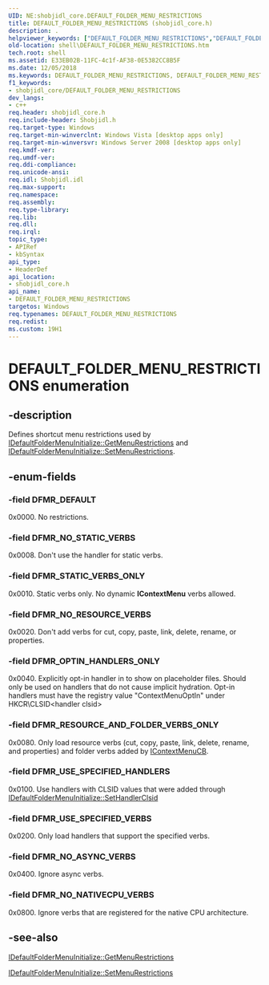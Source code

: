```yaml
---
UID: NE:shobjidl_core.DEFAULT_FOLDER_MENU_RESTRICTIONS
title: DEFAULT_FOLDER_MENU_RESTRICTIONS (shobjidl_core.h)
description: .
helpviewer_keywords: ["DEFAULT_FOLDER_MENU_RESTRICTIONS","DEFAULT_FOLDER_MENU_RESTRICTIONS enumeration [Windows Shell]","DFMR_DEFAULT","DFMR_NO_ASYNC_VERBS","DFMR_NO_RESOURCE_VERBS","DFMR_NO_STATIC_VERBS","DFMR_OPTIN_HANDLERS_ONLY","DFMR_RESOURCE_AND_FOLDER_VERBS_ONLY","DFMR_STATIC_VERBS_ONLY","DFMR_USE_SPECIFIED_HANDLERS","DFMR_USE_SPECIFIED_VERBS","shell.DEFAULT_FOLDER_MENU_RESTRICTIONS","shobjidl_core/DEFAULT_FOLDER_MENU_RESTRICTIONS","shobjidl_core/DFMR_DEFAULT","shobjidl_core/DFMR_NO_ASYNC_VERBS","shobjidl_core/DFMR_NO_RESOURCE_VERBS","shobjidl_core/DFMR_NO_STATIC_VERBS","shobjidl_core/DFMR_OPTIN_HANDLERS_ONLY","shobjidl_core/DFMR_RESOURCE_AND_FOLDER_VERBS_ONLY","shobjidl_core/DFMR_STATIC_VERBS_ONLY","shobjidl_core/DFMR_USE_SPECIFIED_HANDLERS","shobjidl_core/DFMR_USE_SPECIFIED_VERBS"]
old-location: shell\DEFAULT_FOLDER_MENU_RESTRICTIONS.htm
tech.root: shell
ms.assetid: E33EB02B-11FC-4c1f-AF38-0E5382CC8B5F
ms.date: 12/05/2018
ms.keywords: DEFAULT_FOLDER_MENU_RESTRICTIONS, DEFAULT_FOLDER_MENU_RESTRICTIONS enumeration [Windows Shell], DFMR_DEFAULT, DFMR_NO_ASYNC_VERBS, DFMR_NO_RESOURCE_VERBS, DFMR_NO_STATIC_VERBS, DFMR_OPTIN_HANDLERS_ONLY, DFMR_RESOURCE_AND_FOLDER_VERBS_ONLY, DFMR_STATIC_VERBS_ONLY, DFMR_USE_SPECIFIED_HANDLERS, DFMR_USE_SPECIFIED_VERBS, shell.DEFAULT_FOLDER_MENU_RESTRICTIONS, shobjidl_core/DEFAULT_FOLDER_MENU_RESTRICTIONS, shobjidl_core/DFMR_DEFAULT, shobjidl_core/DFMR_NO_ASYNC_VERBS, shobjidl_core/DFMR_NO_RESOURCE_VERBS, shobjidl_core/DFMR_NO_STATIC_VERBS, shobjidl_core/DFMR_OPTIN_HANDLERS_ONLY, shobjidl_core/DFMR_RESOURCE_AND_FOLDER_VERBS_ONLY, shobjidl_core/DFMR_STATIC_VERBS_ONLY, shobjidl_core/DFMR_USE_SPECIFIED_HANDLERS, shobjidl_core/DFMR_USE_SPECIFIED_VERBS
f1_keywords:
- shobjidl_core/DEFAULT_FOLDER_MENU_RESTRICTIONS
dev_langs:
- c++
req.header: shobjidl_core.h
req.include-header: Shobjidl.h
req.target-type: Windows
req.target-min-winverclnt: Windows Vista [desktop apps only]
req.target-min-winversvr: Windows Server 2008 [desktop apps only]
req.kmdf-ver: 
req.umdf-ver: 
req.ddi-compliance: 
req.unicode-ansi: 
req.idl: Shobjidl.idl
req.max-support: 
req.namespace: 
req.assembly: 
req.type-library: 
req.lib: 
req.dll: 
req.irql: 
topic_type:
- APIRef
- kbSyntax
api_type:
- HeaderDef
api_location:
- shobjidl_core.h
api_name:
- DEFAULT_FOLDER_MENU_RESTRICTIONS
targetos: Windows
req.typenames: DEFAULT_FOLDER_MENU_RESTRICTIONS
req.redist: 
ms.custom: 19H1
---
```


# DEFAULT_FOLDER_MENU_RESTRICTIONS enumeration


## -description

Defines shortcut menu restrictions used by [IDefaultFolderMenuInitialize::GetMenuRestrictions](nf-shobjidl_core-idefaultfoldermenuinitialize-getmenurestrictions.md) and [IDefaultFolderMenuInitialize::SetMenuRestrictions](nf-shobjidl_core-idefaultfoldermenuinitialize-setmenurestrictions.md).


## -enum-fields

### -field DFMR_DEFAULT

0x0000. No restrictions.


### -field DFMR_NO_STATIC_VERBS

0x0008. Don't use the handler for static verbs.


### -field DFMR_STATIC_VERBS_ONLY

0x0010. Static verbs only. No dynamic **IContextMenu** verbs allowed.


### -field DFMR_NO_RESOURCE_VERBS

0x0020. Don't add verbs for cut, copy, paste, link, delete, rename, or properties.


### -field DFMR_OPTIN_HANDLERS_ONLY

0x0040. Explicitly opt-in handler in to show  on placeholder files. Should only be used on handlers that do not cause implicit hydration. Opt-in handlers must have the registry value "ContextMenuOptIn" under HKCR\CLSID\<handler clsid>


### -field DFMR_RESOURCE_AND_FOLDER_VERBS_ONLY

0x0080. Only load resource verbs (cut, copy, paste, link, delete, rename, and properties) and folder verbs added by [IContextMenuCB](nn-shobjidl_core-icontextmenucb.md).


### -field DFMR_USE_SPECIFIED_HANDLERS

0x0100. Use handlers with CLSID values that were added through [IDefaultFolderMenuInitialize::SetHandlerClsid](nf-shobjidl_core-idefaultfoldermenuinitialize-sethandlerclsid.md)


### -field DFMR_USE_SPECIFIED_VERBS

0x0200. Only load handlers that support the specified verbs.


### -field DFMR_NO_ASYNC_VERBS

0x0400. Ignore async verbs.


### -field DFMR_NO_NATIVECPU_VERBS

0x0800. Ignore verbs that are registered for the native CPU architecture.


## -see-also

<a href="https://docs.microsoft.com/windows/desktop/api/shobjidl_core/nf-shobjidl_core-idefaultfoldermenuinitialize-getmenurestrictions">IDefaultFolderMenuInitialize::GetMenuRestrictions</a>



<a href="https://docs.microsoft.com/windows/desktop/api/shobjidl_core/nf-shobjidl_core-idefaultfoldermenuinitialize-setmenurestrictions">IDefaultFolderMenuInitialize::SetMenuRestrictions</a>
 

 

